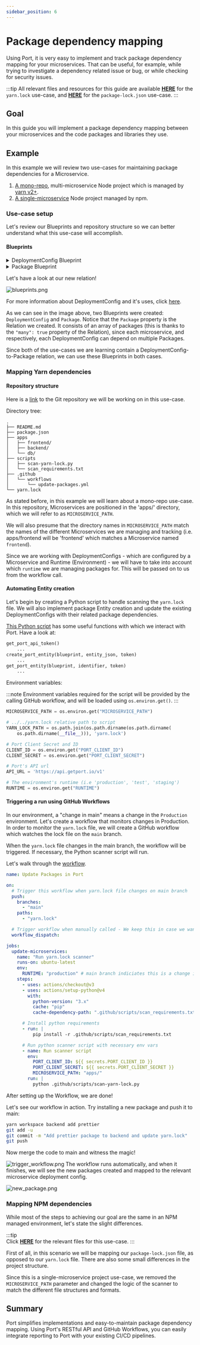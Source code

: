 ```yaml
---
sidebar_position: 6
---
```


# Package dependency mapping

Using Port, it is very easy to implement and track package dependency mapping for your microservices. That can be useful, for example, while trying to investigate a dependency related issue or bug, or while checking for security issues.

:::tip
All relevant files and resources for this guide are available [**HERE**](https://github.com/port-labs/demo-node-project) for the `yarn.lock` use-case, and [**HERE**](https://github.com/port-labs/demo-node-poject-npm) for the `package-lock.json` use-case.
:::

## Goal

In this guide you will implement a package dependency mapping between your microservices and the code packages and libraries they use.

## Example

In this example we will review two use-cases for maintaining package dependencies for a Microservice.

1. [A mono-repo](#mapping-yarn-dependencies), multi-microservice Node project which is managed by [yarn v2+](https://yarnpkg.com/getting-started).
2. [A single-microservice](#mapping-npm-dependencies) Node project managed by npm.

### Use-case setup

Let's review our Blueprints and repository structure so we can better understand what this use-case will accomplish.

#### Blueprints

<details>
<summary>DeploymentConfig Blueprint</summary>

Please notice the 'relations' seciton at the bottom of the Blueprint

```json showLineNumbers
{
  "identifier": "DeploymentConfig",
  "title": "Deployment Config",
  "icon": "Service",
  "schema": {
    "properties": {
      "locked": {
        "type": "boolean",
        "title": "Locked",
        "default": false,
        "description": "Are deployments currently allowed for this configuration",
        "icon": "Lock"
      },
      "deploymentName": {
        "type": "string",
        "title": "Deployment Name"
      }
    },
    "required": []
  },
  "mirrorProperties": {},
  "formulaProperties": {},
  "relations": {
    "package": {
      "title": "Package",
      "target": "Package",
      "required": false,
      "many": true
    }
  }
}
```

</details>

<details>
<summary>Package Blueprint</summary>

```json showLineNumbers
{
  "identifier": "Package",
  "title": "Package",
  "icon": "Package",
  "schema": {
    "properties": {
      "version": {
        "title": "Version",
        "type": "string"
      },
      "inHouse": {
        "title": "In-House?",
        "type": "boolean"
      }
    },
    "required": ["version"]
  },
  "mirrorProperties": {},
  "formulaProperties": {},
  "relations": {}
}
```

</details>

Let's have a look at our new relation!

![blueprints.png](../../static/img/tutorial/complete-use-cases/microservice-dependency/blueprints.png)

For more information about DeploymentConfig and it's uses, click [here](./software-catalog#deployment-config-bp).

As we can see in the image above, two Blueprints were created: `DeploymentConfig` and `Package`. Notice that the `Package` property is the Relation we created. It consists of an array of packages (this is thanks to the `"many": true` property of the Relation), since each microservice, and respectively, each DeploymentConfig can depend on multiple Packages.

Since both of the use-cases we are learning contain a DeploymentConfig-to-Package relation, we can use these Blueprints in both cases.

### Mapping Yarn dependencies

#### Repository structure

Here is a [link](https://github.com/port-labs/demo-node-project) to the Git repository we will be working on in this use-case.

Directory tree:

```showLineNumbers
.
├── README.md
├── package.json
├── apps
│   ├── frontend/
│   ├── backend/
│   └── db/
├── scripts
│   ├── scan-yarn-lock.py
│   └── scan_requirements.txt
├── .github
│   └── workflows
│       └── update-packages.yml
└── yarn.lock
```

As stated before, in this example we will learn about a mono-repo use-case. In this repository, Microservices are positioned in the 'apps/' directory, which we will refer to as `MICROSERVICE_PATH`.

We will also presume that the directory names in `MICROSERVICE_PATH` match the names of the different Microservices we are managing and tracking (i.e. apps/frontend will be 'frontend' which matches a Microservice named `frontend`).

Since we are working with DeploymentConfigs - which are configured by a Microservice and Runtime (Environment) - we will have to take into account which `runtime` we are managing packages for. This will be passed on to us from the workflow call.

#### Automating Entity creation

Let's begin by creating a Python script to handle scanning the `yarn.lock` file. We will also implement package Entity creation and update the existing DeploymentConfigs with their related package dependencies.

[This Python script](https://github.com/port-labs/demo-node-project/blob/main/.github/scripts/scan-yarn-lock.py) has some useful functions with which we interact with Port.
Have a look at:

```python
get_port_api_token()
    ...
create_port_entity(blueprint, entity_json, token)
    ...
get_port_entity(blueprint, identifier, token)
    ...
```

Environment variables:

:::note
Environment variables required for the script will be provided by the calling GitHub workflow, and will be loaded using `os.environ.get()`.
:::

```python showLineNumbers
MICROSERVICE_PATH = os.environ.get("MICROSERVICE_PATH")

# ../../yarn.lock relative path to script
YARN_LOCK_PATH = os.path.join(os.path.dirname(os.path.dirname(
    os.path.dirname(__file__))), 'yarn.lock')

# Port Client Secret and ID
CLIENT_ID = os.environ.get("PORT_CLIENT_ID")
CLIENT_SECRET = os.environ.get("PORT_CLIENT_SECRET")

# Port's API url
API_URL = 'https://api.getport.io/v1'

# The environment's runtime (i.e 'production', 'test', 'staging')
RUNTIME = os.environ.get("RUNTIME")

```

#### Triggering a run using GitHub Workflows

In our environment, a "change in main" means a change in the `Production` environment. Let's create a workflow that monitors changes in Production.
In order to monitor the `yarn.lock` file, we will create a GitHub workflow which watches the lock file on the `main` branch.

When the `yarn.lock` file changes in the main branch, the workflow will be triggered. If necessary, the Python scanner script will run.

Let's walk through the [workflow](https://github.com/port-labs/demo-node-project/blob/main/.github/workflows/update-packages.yml).

```yaml showLineNumbers
name: Update Packages in Port

on:
  # Trigger this workflow when yarn.lock file changes on main branch
  push:
    branches:
      - "main"
    paths:
      - "yarn.lock"

  # Trigger workflow when manually called - We keep this in case we want to manually re-sync packages with Port for some reason
  workflow_dispatch:

jobs:
  update-microservices:
    name: "Run yarn.lock scanner"
    runs-on: ubuntu-latest
    env:
      RUNTIME: "production" # main branch indiciates this is a change in production environment.
    steps:
      - uses: actions/checkout@v3
      - uses: actions/setup-python@v4
        with:
          python-version: "3.x"
          cache: "pip"
          cache-dependency-path: ".github/scripts/scan_requirements.txt"

      # Install python requirements
      - run: |
          pip install -r .github/scripts/scan_requirements.txt

      # Run python scanner script with necessary env vars
      - name: Run scanner script
        env:
          PORT_CLIENT_ID: ${{ secrets.PORT_CLIENT_ID }}
          PORT_CLIENT_SECRET: ${{ secrets.PORT_CLIENT_SECRET }}
          MICROSERVICE_PATH: "apps/"
        run: |
          python .github/scripts/scan-yarn-lock.py
```

After setting up the Workflow, we are done!

Let's see our workflow in action.
Try installing a new package and push it to main:

```bash showLineNumbers
yarn workspace backend add prettier
git add -u
git commit -m "Add prettier package to backend and update yarn.lock"
git push
```

Now merge the code to main and witness the magic!

![trigger_workflow.png](../../static/img/tutorial/complete-use-cases/microservice-dependency/trigger_workflow.png)
The workflow runs automatically, and when it finishes, we will see the new packages created and mapped to the relevant microservice deployment config.

![new_package.png](../../static/img/tutorial/complete-use-cases/microservice-dependency/new_package.png)

### Mapping NPM dependencies

While most of the steps to achieving our goal are the same in an NPM managed environment, let's state the slight differences.

:::tip  
Click [**HERE**](https://github.com/port-labs/demo-node-poject-npm) for the relevant files for this use-case.
:::

First of all, in this scenario we will be mapping our `package-lock.json` file, as opposed to our `yarn.lock` file. There are also some small differences in the project structure.

Since this is a single-microservice project use-case, we removed the `MICROSERVICE_PATH` parameter and changed the logic of the scanner to match the different file structures and formats.

## Summary

Port simplifies implementations and easy-to-maintain package dependency mapping. Using Port's RESTful API and GitHub Workflows, you can easily integrate reporting to Port with your existing CI/CD pipelines.
